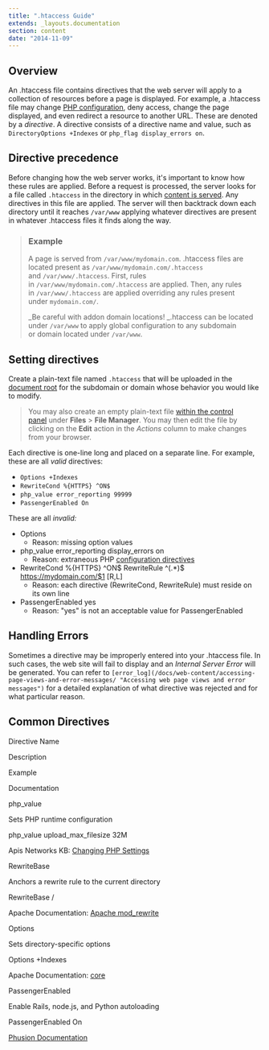```yaml
---
title: ".htaccess Guide"
extends: _layouts.documentation
section: content
date: "2014-11-09"
---
```


## Overview

An .htaccess file contains directives that the web server will apply to a collection of resources before a page is displayed. For example, a .htaccess file may change [PHP configuration](/docs/php/changing-php-settings/ "Changing PHP settings"), deny access, change the page displayed, and even redirect a resource to another URL. These are denoted by a _directive_. A directive consists of a directive name and value, such as `DirectoryOptions +Indexes` or `php_flag display_errors on`.

## Directive precedence

Before changing how the web server works, it's important to know how these rules are applied. Before a request is processed, the server looks for a file called `.htaccess` in the directory in which [content is served](/docs/web-content/where-is-site-content-served-from/ "Where is site content served from?"). Any directives in this file are applied. The server will then backtrack down each directory until it reaches `/var/www` applying whatever directives are present in whatever .htaccess files it finds along the way.

> ### Example
> 
> A page is served from `/var/www/mydomain.com`. .htaccess files are located present as `/var/www/mydomain.com/.htaccess` and `/var/www/.htaccess`. First, rules in `/var/www/mydomain.com/.htaccess` are applied. Then, any rules in `/var/www/.htaccess` are applied overriding any rules present under `mydomain.com/`.
> 
> _Be careful with addon domain locations! _.htaccess can be located under `/var/www` to apply global configuration to any subdomain or domain located under `/var/www`.

## Setting directives

Create a plain-text file named `.htaccess` that will be uploaded in the [document root](/docs/web-content/where-is-site-content-served-from/ "Where is site content served from?") for the subdomain or domain whose behavior you would like to modify.

> You may also create an empty plain-text file [within the control panel](/docs/control-panel/creating-empty-files/ "Creating empty files") under **Files** > **File Manager**. You may then edit the file by clicking on the **Edit** action in the _Actions_ column to make changes from your browser.

Each directive is one-line long and placed on a separate line. For example, these are all _valid_ directives:

- `Options +Indexes`
- `RewriteCond %{HTTPS} ^ON$`
- `php_value error_reporting 99999`
- `PassengerEnabled On`

These are all _invalid:_

- Options
    - Reason: missing option values
- php\_value error\_reporting display\_errors on
    - Reason: extraneous PHP [configuration directives](/docs/php/changing-php-settings/ "Changing PHP settings")
- RewriteCond %{HTTPS} ^ON$ RewriteRule ^(.\*)$ https://mydomain.com/$1 \[R,L\]
    - Reason: each directive (RewriteCond, RewriteRule) must reside on its own line
- PassengerEnabled yes
    - Reason: "yes" is not an acceptable value for PassengerEnabled

## Handling Errors

Sometimes a directive may be improperly entered into your .htaccess file. In such cases, the web site will fail to display and an _Internal Server Error_ will be generated. You can refer to `[error_log](/docs/web-content/accessing-page-views-and-error-messages/ "Accessing web page views and error messages")` for a detailed explanation of what directive was rejected and for what particular reason.

## Common Directives

Directive Name

Description

Example

Documentation

php\_value

Sets PHP runtime configuration

php\_value upload\_max\_filesize 32M

Apis Networks KB: [Changing PHP Settings](/docs/php/changing-php-settings/ "Changing PHP settings")

RewriteBase

Anchors a rewrite rule to the current directory

RewriteBase /

Apache Documentation: [Apache mod\_rewrite](http://httpd.apache.org/docs/2.2/rewrite/)

Options

Sets directory-specific options

Options +Indexes

Apache Documentation: [core](http://httpd.apache.org/docs/current/mod/core.html#options)

PassengerEnabled

Enable Rails, node.js, and Python autoloading

PassengerEnabled On

[Phusion Documentation](https://www.phusionpassenger.com/documentation/Users%20guide%20Apache.html#PassengerEnabled)
